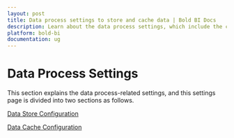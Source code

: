 ```yaml
---
layout: post
title: Data process settings to store and cache data | Bold BI Docs
description: Learn about the data process settings, which include the configuration of the data store to store extracted data & the data cache to manage the dashboard cache.
platform: bold-bi
documentation: ug
---
```


# Data Process Settings

This section explains the data process-related settings, and this settings page is divided into two sections as follows.

[Data Store Configuration](/embedded-bi/site-administration/data-process-settings/datastore-settings/)

[Data Cache Configuration](/embedded-bi/site-administration/data-process-settings/data-cache-settings/)

